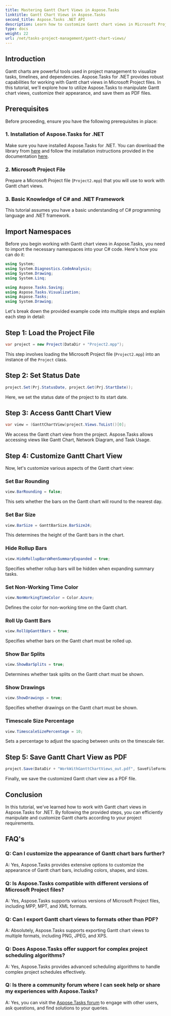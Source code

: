 ```yaml
---
title: Mastering Gantt Chart Views in Aspose.Tasks
linktitle: Gantt Chart Views in Aspose.Tasks
second_title: Aspose.Tasks .NET API
description: Learn how to customize Gantt chart views in Microsoft Project files using Aspose.Tasks for .NET. Step-by-step guide for efficient project management.
type: docs
weight: 22
url: /net/tasks-project-management/gantt-chart-views/
---
```

## Introduction
Gantt charts are powerful tools used in project management to visualize tasks, timelines, and dependencies. Aspose.Tasks for .NET provides robust capabilities for working with Gantt chart views in Microsoft Project files. In this tutorial, we'll explore how to utilize Aspose.Tasks to manipulate Gantt chart views, customize their appearance, and save them as PDF files.
## Prerequisites
Before proceeding, ensure you have the following prerequisites in place:
### 1. Installation of Aspose.Tasks for .NET
Make sure you have installed Aspose.Tasks for .NET. You can download the library from [here](https://releases.aspose.com/tasks/net/) and follow the installation instructions provided in the documentation [here](https://reference.aspose.com/tasks/net/).
### 2. Microsoft Project File
Prepare a Microsoft Project file (`Project2.mpp`) that you will use to work with Gantt chart views.
### 3. Basic Knowledge of C# and .NET Framework
This tutorial assumes you have a basic understanding of C# programming language and .NET framework.
## Import Namespaces
Before you begin working with Gantt chart views in Aspose.Tasks, you need to import the necessary namespaces into your C# code. Here's how you can do it:

```csharp
using System;
using System.Diagnostics.CodeAnalysis;
using System.Drawing;
using System.Linq;

using Aspose.Tasks.Saving;
using Aspose.Tasks.Visualization;
using Aspose.Tasks;
using System.Drawing;
```

Let's break down the provided example code into multiple steps and explain each step in detail:
## Step 1: Load the Project File
```csharp
var project = new Project(DataDir + "Project2.mpp");
```
This step involves loading the Microsoft Project file (`Project2.mpp`) into an instance of the `Project` class.
## Step 2: Set Status Date
```csharp
project.Set(Prj.StatusDate, project.Get(Prj.StartDate));
```
Here, we set the status date of the project to its start date.
## Step 3: Access Gantt Chart View
```csharp
var view = (GanttChartView)project.Views.ToList()[0];
```
We access the Gantt chart view from the project. Aspose.Tasks allows accessing views like Gantt Chart, Network Diagram, and Task Usage.
## Step 4: Customize Gantt Chart View
Now, let's customize various aspects of the Gantt chart view:
### Set Bar Rounding
```csharp
view.BarRounding = false;
```
This sets whether the bars on the Gantt chart will round to the nearest day.
### Set Bar Size
```csharp
view.BarSize = GanttBarSize.BarSize24;
```
This determines the height of the Gantt bars in the chart.
### Hide Rollup Bars
```csharp
view.HideRollupBarsWhenSummaryExpanded = true;
```
Specifies whether rollup bars will be hidden when expanding summary tasks.
### Set Non-Working Time Color
```csharp
view.NonWorkingTimeColor = Color.Azure;
```
Defines the color for non-working time on the Gantt chart.
### Roll Up Gantt Bars
```csharp
view.RollUpGanttBars = true;
```
Specifies whether bars on the Gantt chart must be rolled up.
### Show Bar Splits
```csharp
view.ShowBarSplits = true;
```
Determines whether task splits on the Gantt chart must be shown.
### Show Drawings
```csharp
view.ShowDrawings = true;
```
Specifies whether drawings on the Gantt chart must be shown.
### Timescale Size Percentage
```csharp
view.TimescaleSizePercentage = 10;
```
Sets a percentage to adjust the spacing between units on the timescale tier.
## Step 5: Save Gantt Chart View as PDF
```csharp
project.Save(DataDir + "WorkWithGanttChartViews_out.pdf", SaveFileFormat.Pdf);
```
Finally, we save the customized Gantt chart view as a PDF file.
## Conclusion
In this tutorial, we've learned how to work with Gantt chart views in Aspose.Tasks for .NET. By following the provided steps, you can efficiently manipulate and customize Gantt charts according to your project requirements.
## FAQ's
### Q: Can I customize the appearance of Gantt chart bars further?
A: Yes, Aspose.Tasks provides extensive options to customize the appearance of Gantt chart bars, including colors, shapes, and sizes.
### Q: Is Aspose.Tasks compatible with different versions of Microsoft Project files?
A: Yes, Aspose.Tasks supports various versions of Microsoft Project files, including MPP, MPT, and XML formats.
### Q: Can I export Gantt chart views to formats other than PDF?
A: Absolutely, Aspose.Tasks supports exporting Gantt chart views to multiple formats, including PNG, JPEG, and XPS.
### Q: Does Aspose.Tasks offer support for complex project scheduling algorithms?
A: Yes, Aspose.Tasks provides advanced scheduling algorithms to handle complex project schedules effectively.
### Q: Is there a community forum where I can seek help or share my experiences with Aspose.Tasks?
A: Yes, you can visit the [Aspose.Tasks forum](https://forum.aspose.com/c/tasks/15) to engage with other users, ask questions, and find solutions to your queries.
